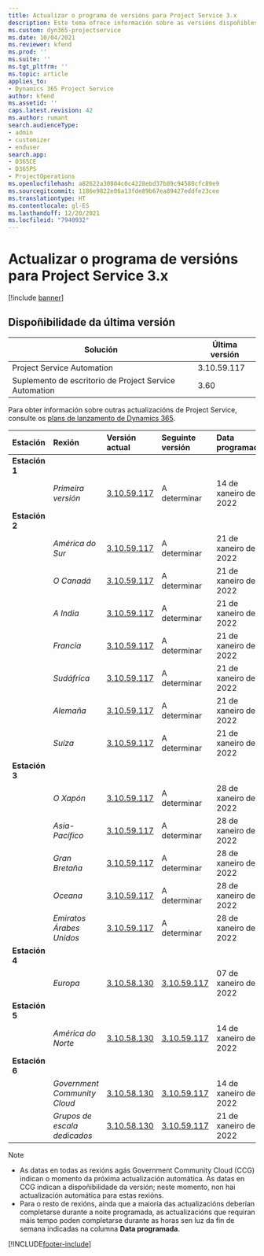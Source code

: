 ```yaml
---
title: Actualizar o programa de versións para Project Service 3.x
description: Este tema ofrece información sobre as versións dispoñibles e próximas de Dynamics 365 Project Service Automation.
ms.custom: dyn365-projectservice
ms.date: 10/04/2021
ms.reviewer: kfend
ms.prod: ''
ms.suite: ''
ms.tgt_pltfrm: ''
ms.topic: article
applies_to:
- Dynamics 365 Project Service
author: kfend
ms.assetid: ''
caps.latest.revision: 42
ms.author: rumant
search.audienceType:
- admin
- customizer
- enduser
search.app:
- D365CE
- D365PS
- ProjectOperations
ms.openlocfilehash: a82622a30804c0c4228ebd37b89c94580cfc89e9
ms.sourcegitcommit: 1186e9822e06a13fde89b67ea89427eddfe23cee
ms.translationtype: HT
ms.contentlocale: gl-ES
ms.lasthandoff: 12/20/2021
ms.locfileid: "7940932"
---
```

# <a name="update-release-schedule-for-project-service-3x"></a>Actualizar o programa de versións para Project Service 3.x

[!include [banner](../includes/psa-now-project-operations.md)]

## <a name="latest-version-availability"></a>Dispoñibilidade da última versión

| Solución  | Última versión |
|-------|----|
| Project Service Automation    | 3.10.59.117 |
| Suplemento de escritorio de Project Service Automation                | 3.60          |

Para obter información sobre outras actualizacións de Project Service, consulte os [plans de lanzamento de Dynamics 365](/dynamics365/release-plans/). 

| Estación  | Rexión | Versión actual | Seguinte versión |  Data programada
| :---   | :---   | :---   | :---   |:---   |         
|<strong>Estación 1</strong> | |  |  | |
| | <i>Primeira versión</i> | [3.10.59.117](whats-new-ur-38.md) | A determinar | 14 de xaneiro de 2022
|<strong>Estación 2</strong> | |  |  | |
| | <i>América do Sur</i> | [3.10.59.117](whats-new-ur-38.md) | A determinar | 21 de xaneiro de 2022
| | <i>O Canadá</i> | [3.10.59.117](whats-new-ur-38.md) | A determinar | 21 de xaneiro de 2022
| | <i>A India</i> | [3.10.59.117](whats-new-ur-38.md) | A determinar | 21 de xaneiro de 2022
| | <i>Francia</i> | [3.10.59.117](whats-new-ur-38.md) | A determinar | 21 de xaneiro de 2022
| | <i>Sudáfrica</i> | [3.10.59.117](whats-new-ur-38.md) | A determinar | 21 de xaneiro de 2022
| | <i>Alemaña</i> | [3.10.59.117](whats-new-ur-38.md) | A determinar | 21 de xaneiro de 2022
| | <i>Suíza</i> | [3.10.59.117](whats-new-ur-38.md) | A determinar | 21 de xaneiro de 2022
|<strong>Estación 3</strong> | |  |  | |
| | <i>O Xapón</i> | [3.10.59.117](whats-new-ur-38.md) | A determinar | 28 de xaneiro de 2022
| | <i>Asia-Pacífico</i> | [3.10.59.117](whats-new-ur-38.md) | A determinar | 28 de xaneiro de 2022
| | <i>Gran Bretaña</i> | [3.10.59.117](whats-new-ur-38.md) | A determinar | 28 de xaneiro de 2022
| | <i>Oceana</i> | [3.10.59.117](whats-new-ur-38.md) | A determinar | 28 de xaneiro de 2022
| | <i>Emiratos Árabes Unidos</i> | [3.10.59.117](whats-new-ur-38.md) | A determinar | 28 de xaneiro de 2022
|<strong>Estación 4</strong> | |  |  | |
| | <i>Europa</i> | [3.10.58.130](whats-new-ur-37-5.md) | [3.10.59.117](whats-new-ur-38.md) | 07 de xaneiro de 2022
|<strong>Estación 5</strong> | |  |  | |
| | <i>América do Norte</i> | [3.10.58.130](whats-new-ur-37-5.md) | [3.10.59.117](whats-new-ur-38.md) | 14 de xaneiro de 2022
|<strong>Estación 6</strong> | |  |  | |
| | <i>Government Community Cloud</i> | [3.10.58.130](whats-new-ur-37-5.md) | [3.10.59.117](whats-new-ur-38.md) | 14 de xaneiro de 2022
| | <i>Grupos de escala dedicados</i> | [3.10.58.130](whats-new-ur-37-5.md) | [3.10.59.117](whats-new-ur-38.md) | 21 de xaneiro de 2022



>[!Note]
> - As datas en todas as rexións agás Government Community Cloud (CCG) indican o momento da próxima actualización automática. As datas en CCG indican a dispoñibilidade da versión; neste momento, non hai actualización automática para estas rexións.
> - Para o resto de rexións, aínda que a maioría das actualizacións deberían completarse durante a noite programada, as actualizacións que requiran máis tempo poden completarse durante as horas sen luz da fin de semana indicadas na columna **Data programada**.


[!INCLUDE[footer-include](../includes/footer-banner.md)]
